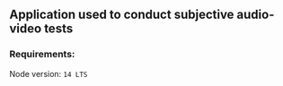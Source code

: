 ## Application used to conduct subjective audio-video tests

### Requirements:
Node version:
```14 LTS```